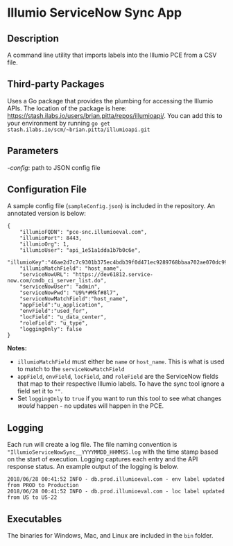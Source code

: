 # Illumio ServiceNow Sync App

## Description
A command line utility that imports labels into the Illumio PCE from a CSV file.

## Third-party Packages
Uses a Go package that provides the plumbing for accessing the Illumio APIs. The location of the package is here: https://stash.ilabs.io/users/brian.pitta/repos/illumioapi/. You can add this to your environment by running `go get stash.ilabs.io/scm/~brian.pitta/illumioapi.git`

## Parameters
*_-config_*: path to JSON config file

## Configuration File
A sample config file (`sampleConfig.json`) is included in the repository. An annotated version is below:
```
{
    "illumioFQDN": "pce-snc.illumioeval.com",
    "illumioPort": 8443,
    "illumioOrg": 1,
    "illumioUser": "api_1e51a1dda1b7b0c6e",
    "illumioKey":"46ae2d7c7c9301b375ec4bdb39f0d471ec9289768bbaa702ae070dc9934a5223",
    "illumioMatchField": "host_name",
    "serviceNowURL": "https://dev61812.service-now.com/cmdb_ci_server_list.do",
    "serviceNowUser": "admin",
    "serviceNowPwd": "U9%*#Mkf#8l7",
    "serviceNowMatchField":"host_name",
    "appField":"u_application",
    "envField":"used_for",
    "locField": "u_data_center",
    "roleField": "u_type",
    "loggingOnly": false
}
 ```
**Notes:**
* `illumioMatchField` must either be `name` or `host_name`. This is what is used to match to the `serviceNowMatchField`
* `appField`, `envField`, `locField`, and `roleField` are the ServiceNow fields that map to their respective Illumio labels. To have the sync tool ignore a field set it to `""`.
* Set `loggingOnly` to `true` if you want to run this tool to see what changes *would* happen - no updates will happen in the PCE.

## Logging
Each run will create a log file. The file naming convention is `"IllumioServiceNowSync__YYYYMMDD_HHMMSS.log` with the time stamp based on the start of execution. Logging captures each entry and the API response status. An example output of the logging is below.

```
2018/06/28 00:41:52 INFO - db.prod.illumioeval.com - env label updated from PROD to Production
2018/06/28 00:41:52 INFO - db.prod.illumioeval.com - loc label updated from US to US-22
```

## Executables
The binaries for Windows, Mac, and Linux are included in the `bin` folder.
